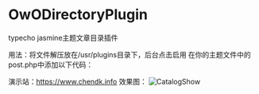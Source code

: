 # OwODirectoryPlugin
typecho jasmine主题文章目录插件

用法：将文件解压放在/usr/plugins目录下，后台点击启用
在你的主题文件中的post.php中添加以下代码：
                <!-- 目录按钮和容器 -->
                <div class="directory-container">
                    <div class="directory-toggle">
                        <span class="iconify" id="toggle-icon" data-icon="icon-park-outline:expand-right" data-inline="false"></span>
                    </div>
                    <div class="article-directory">
                        <!-- 目录将由 JavaScript 动态生成 -->
                    </div>
                </div>
演示站：https://www.chendk.info
效果图：
![CatalogShow](https://github.com/user-attachments/assets/735bdbcf-d83e-44e0-ae84-cf9dffc7c6b5)

